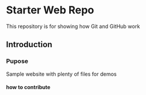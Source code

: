 # Starter Web Repo

This repository is for showing how Git and GitHub work

## Introduction



### Pupose
Sample website with plenty of files for demos


#### how to contribute